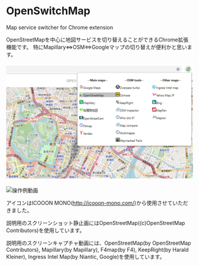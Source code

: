 # OpenSwitchMap
Map service switcher for Chrome extension

OpenStreetMapを中心に地図サービスを切り替えることができるChrome拡張機能です。
特にMapillary⇔OSM⇔Googleマップの切り替えが便利かと思います。

![画面イメージ](Screenshot.png)

![操作例動画](https://www.youtube.com/watch?v=tO87xkc7VaI)

アイコンはICOOON MONO(http://icooon-mono.com/)から使用させていただきました。

説明用のスクリーンショット静止画にはOpenStreetMap((c)OpenStreetMap Contributors)を使用しています。

説明用のスクリーンキャプチャ動画には、OpenStreetMap(by OpenStreetMap Contributors), Mapillary(by Mapillary), F4map(by F4), KeepRight(by Harald Kleiner), Ingress Intel Map(by Niantic, Google)を使用しています。
